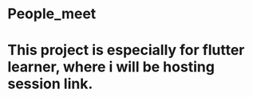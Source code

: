 # People_meet
# This project is especially for flutter learner, where i will be hosting session link.
